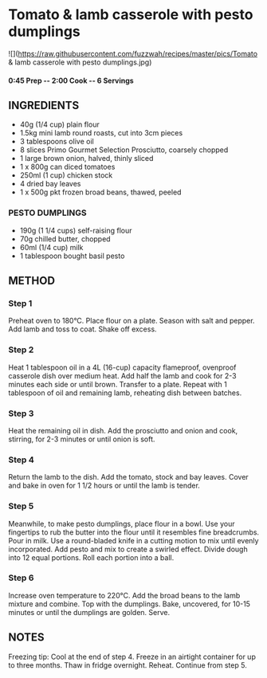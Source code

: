 # Tomato & lamb casserole with pesto dumplings
![](https://raw.githubusercontent.com/fuzzwah/recipes/master/pics/Tomato & lamb casserole with pesto dumplings.jpg)
#### 0:45 Prep -- 2:00 Cook -- 6 Servings
## INGREDIENTS
* 40g (1/4 cup) plain flour
* 1.5kg mini lamb round roasts, cut into 3cm pieces
* 3 tablespoons olive oil
* 8 slices Primo Gourmet Selection Prosciutto, coarsely chopped
* 1 large brown onion, halved, thinly sliced
* 1 x 800g can diced tomatoes
* 250ml (1 cup) chicken stock
* 4 dried bay leaves
* 1 x 500g pkt frozen broad beans, thawed, peeled
### PESTO DUMPLINGS
* 190g (1 1/4 cups) self-raising flour
* 70g chilled butter, chopped
* 60ml (1/4 cup) milk
* 1 tablespoon bought basil pesto
## METHOD
### Step 1
Preheat oven to 180°C. Place flour on a plate. Season with salt and pepper. Add lamb and toss to coat. Shake off excess.
### Step 2
Heat 1 tablespoon oil in a 4L (16-cup) capacity flameproof, ovenproof casserole dish over medium heat. Add half the lamb and cook for 2-3 minutes each side or until brown. Transfer to a plate. Repeat with 1 tablespoon of oil and remaining lamb, reheating dish between batches.
### Step 3
Heat the remaining oil in dish. Add the prosciutto and onion and cook, stirring, for 2-3 minutes or until onion is soft.
### Step 4
Return the lamb to the dish. Add the tomato, stock and bay leaves. Cover and bake in oven for 1 1/2 hours or until the lamb is tender.
### Step 5
Meanwhile, to make pesto dumplings, place flour in a bowl. Use your fingertips to rub the butter into the flour until it resembles fine breadcrumbs. Pour in milk. Use a round-bladed knife in a cutting motion to mix until evenly incorporated. Add pesto and mix to create a swirled effect. Divide dough into 12 equal portions. Roll each portion into a ball.
### Step 6
Increase oven temperature to 220°C. Add the broad beans to the lamb mixture and combine. Top with the dumplings. Bake, uncovered, for 10-15 minutes or until the dumplings are golden. Serve.
## NOTES
Freezing tip: Cool at the end of step 4. Freeze in an airtight container for up to three months. Thaw in fridge overnight. Reheat. Continue from step 5.
